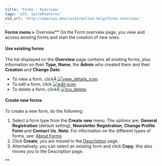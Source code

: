 ```yaml
---
title: 'Forms - Overview'
tags: 'olh, SuiteFeatures'
old_url: 'http://emarsys.dev/suite/online-help/forms-overview/'
---
```


**Forms menu >** Overview** On the Form overview page, you view and access existing forms and start the creation of new ones.

#### Use existing forms

 The list displayed on the **Overview** page contains all existing forms, plus information on their **Type**, **Name**, the **Admin** who created them and their **Creation** and **Change** **Date**.

- To view a form, clickÂ [![view_details_icon](/assets/images/view_details_icon.png)](/assets/images/view_details_icon.png).
- To edit a form, click [![edit-icon](/assets/images/edit-icon.png)](/assets/images/edit-icon.png).
- To delete a form, clickÂ [![Ico_delete](/assets/images/Ico_delete.jpg)](/assets/images/Ico_delete.jpg).

#### Create new forms

 To create a new form, do the following:

1. Select a form type from the **Create** **new** menu. The options are: **General** **Registration** (default setting), **Newsletter** **Registration**, **Change** **Profile** **Form** and **Contact** **Us**. **Note**: For information on the different types of forms, see: [About Forms](/olh/about-forms.md "Forms â&#128;&#147; About Forms")
2. Click **Create**; you are moved to the [Description](/olh/forms-description.md "Forms â&#128;&#147; Description") page.
3. Alternatively, you can select an existing form and click **Copy**; this also moves you to the Description page.

**